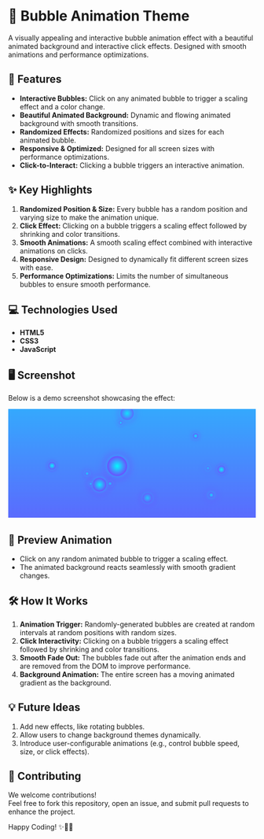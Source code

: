 # 🎉 Bubble Animation Theme

A visually appealing and interactive bubble animation effect with a beautiful animated background and interactive click effects. Designed with smooth animations and performance optimizations.

## 🚀 Features

- **Interactive Bubbles:** Click on any animated bubble to trigger a scaling effect and a color change.
- **Beautiful Animated Background:** Dynamic and flowing animated background with smooth transitions.
- **Randomized Effects:** Randomized positions and sizes for each animated bubble.
- **Responsive & Optimized:** Designed for all screen sizes with performance optimizations.
- **Click-to-Interact:** Clicking a bubble triggers an interactive animation.

## ✨ Key Highlights

1. **Randomized Position & Size:** Every bubble has a random position and varying size to make the animation unique.
2. **Click Effect:** Clicking on a bubble triggers a scaling effect followed by shrinking and color transitions.
3. **Smooth Animations:** A smooth scaling effect combined with interactive animations on clicks.
4. **Responsive Design:** Designed to dynamically fit different screen sizes with ease.
5. **Performance Optimizations:** Limits the number of simultaneous bubbles to ensure smooth performance.


## 💻 Technologies Used
- **HTML5**
- **CSS3**
- **JavaScript**

## 🖥️  **Screenshot**

Below is a demo screenshot showcasing the effect:

![Bubble Animation Demo Screenshot](./demo.png)  

## 📸 Preview Animation

- Click on any random animated bubble to trigger a scaling effect.
- The animated background reacts seamlessly with smooth gradient changes.

## 🛠️ How It Works

1. **Animation Trigger:** Randomly-generated bubbles are created at random intervals at random positions with random sizes.
2. **Click Interactivity:** Clicking on a bubble triggers a scaling effect followed by shrinking and color transitions.
3. **Smooth Fade Out:** The bubbles fade out after the animation ends and are removed from the DOM to improve performance.
4. **Background Animation:** The entire screen has a moving animated gradient as the background.

## 💡 Future Ideas
1. Add new effects, like rotating bubbles.
2. Allow users to change background themes dynamically.
3. Introduce user-configurable animations (e.g., control bubble speed, size, or click effects).

## 🤝 Contributing

We welcome contributions!  
Feel free to fork this repository, open an issue, and submit pull requests to enhance the project.

Happy Coding! ✨👨‍💻
